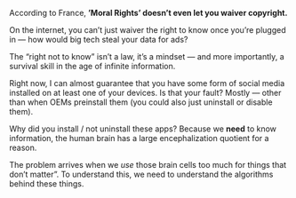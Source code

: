 According to France, **’Moral Rights’ doesn’t even let you waiver copyright.**

On the internet, you can’t just waiver the right to know once you’re plugged in — how would big tech steal your data for ads?

The “right not to know” isn’t a law, it’s a mindset — and more importantly, a survival skill in the age of infinite information.

Right now, I can almost guarantee that you have some form of social media installed on at least one of your devices. Is that your fault? Mostly — other than when OEMs preinstall them (you could also just uninstall or disable them).

Why did you install / not uninstall these apps? Because we **need** to know information, the human brain has a large encephalization quotient for a reason.

The problem arrives when we *use* those brain cells too much for things that don’t matter”. To understand this, we need to understand the algorithms behind these things.

